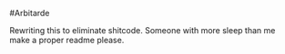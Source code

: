 #Arbitarde

Rewriting this to eliminate shitcode. Someone with more sleep than me make a proper readme please.

